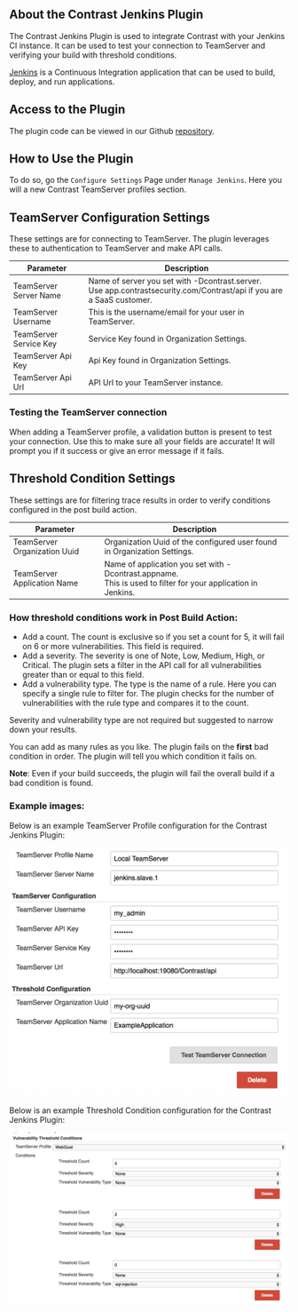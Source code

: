 <!--
title: "Contrast Jenkins Plugin"
description: "Sample Jenkins plugin using the Contrast Java SDK"
tags: "Jenkins SDK Integration Java"
-->

## About the Contrast Jenkins Plugin

The Contrast Jenkins Plugin is used to integrate Contrast with your Jenkins CI instance. It can be used to test your connection to TeamServer and verifying your build with threshold conditions.

[Jenkins](https://jenkins.io/) is a Continuous Integration application that can be used to build, deploy, and run applications.

## Access to the Plugin

The plugin code can be viewed in our Github [repository](https://github.com/Contrast-Security-OSS/contrast-jenkins-plugin). 

<!-- The plugin can be found here on the Jenkins repository. -->

## How to Use the Plugin

To do so, go the `Configure Settings` Page under `Manage Jenkins`. Here you will a new Contrast TeamServer profiles section.

## TeamServer Configuration Settings

These settings are for connecting to TeamServer. The plugin leverages these to authentication to TeamServer and make API calls.

| Parameter                   | Description                                             |
|-----------------------------|---------------------------------------------------------|
| TeamServer Server Name      | Name of server you set with -Dcontrast.server. <BR> Use app.contrastsecurity.com/Contrast/api if you are a SaaS customer. |
| TeamServer Username         | This is the username/email for your user in TeamServer. |
| TeamServer Service Key      | Service Key found in Organization Settings.             |
| TeamServer Api Key          | Api Key found in Organization Settings.                 |
| TeamServer Api Url          | API Url to your TeamServer instance.                    |

### Testing the TeamServer connection

When adding a TeamServer profile, a validation button is present to test your connection. Use this to make sure all your fields are accurate!
It will prompt you if it success or give an error message if it fails.

## Threshold Condition Settings

These settings are for filtering trace results in order to verify conditions configured in the post build action.

| Parameter                    | Description                                                              |
|------------------------------|--------------------------------------------------------------------------|
| TeamServer Organization Uuid | Organization Uuid of the configured user found in Organization Settings. |
| TeamServer Application Name  | Name of application you set with -Dcontrast.appname. <BR> This is used to filter for your application in Jenkins. |

### How threshold conditions work in Post Build Action:

* Add a count. The count is exclusive so if you set a count for 5, it will fail on 6 or more vulnerabilities. This field is required.
* Add a severity. The severity is one of Note, Low, Medium, High, or Critical. The plugin sets a filter in the API call for all vulnerabilities greater than or equal to this field.
* Add a vulnerability type. The type is the name of a rule. Here you can specify a single rule to filter for. The plugin checks for the number of vulnerabilities with the rule type and compares it to the count.

Severity and vulnerability type are not required but suggested to narrow down your results.

You can add as many rules as you like. The plugin fails on the **first** bad condition in order. The plugin will tell you which condition it fails on.

**Note**: Even if your build succeeds, the plugin will fail the overall build if a bad condition is found.

### Example images:

Below is an example TeamServer Profile configuration for the Contrast Jenkins Plugin:

<a href="assets/images/Jenkins_ts_profile.png" rel="lightbox" title="Create TeamServer Profile"><img class="thumbnail" src="assets/images/Jenkins_ts_profile.png"/></a>

Below is an example Threshold Condition configuration for the Contrast Jenkins Plugin:

<a href="assets/images/Jenkins_threshold_condition.png" rel="lightbox" title="Create TeamServer Profile"><img class="thumbnail" src="assets/images/Jenkins_threshold_condition.png"/></a>
